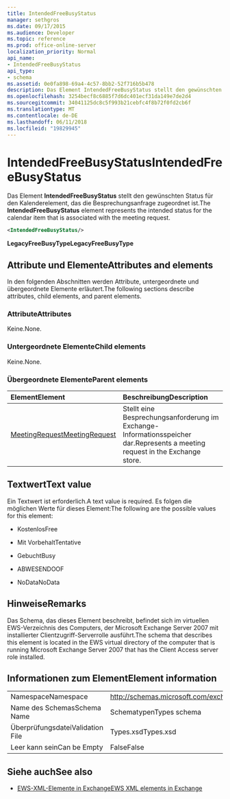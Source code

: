 ```yaml
---
title: IntendedFreeBusyStatus
manager: sethgros
ms.date: 09/17/2015
ms.audience: Developer
ms.topic: reference
ms.prod: office-online-server
localization_priority: Normal
api_name:
- IntendedFreeBusyStatus
api_type:
- schema
ms.assetid: 0e0fa898-69a4-4c57-8bb2-52f716b5b478
description: Das Element IntendedFreeBusyStatus stellt den gewünschten Status für den Kalenderelement, das die Besprechungsanfrage zugeordnet ist.
ms.openlocfilehash: 3254becf8c6885f7d6dc401ecf31da149e7de2d4
ms.sourcegitcommit: 34041125dc8c5f993b21cebfc4f8b72f0fd2cb6f
ms.translationtype: MT
ms.contentlocale: de-DE
ms.lasthandoff: 06/11/2018
ms.locfileid: "19829945"
---
```

# <a name="intendedfreebusystatus"></a><span data-ttu-id="8cc5b-103">IntendedFreeBusyStatus</span><span class="sxs-lookup"><span data-stu-id="8cc5b-103">IntendedFreeBusyStatus</span></span>

<span data-ttu-id="8cc5b-104">Das Element **IntendedFreeBusyStatus** stellt den gewünschten Status für den Kalenderelement, das die Besprechungsanfrage zugeordnet ist.</span><span class="sxs-lookup"><span data-stu-id="8cc5b-104">The **IntendedFreeBusyStatus** element represents the intended status for the calendar item that is associated with the meeting request.</span></span> 
  
```xml
<IntendedFreeBusyStatus/>
```

 <span data-ttu-id="8cc5b-105">**LegacyFreeBusyType**</span><span class="sxs-lookup"><span data-stu-id="8cc5b-105">**LegacyFreeBusyType**</span></span>
## <a name="attributes-and-elements"></a><span data-ttu-id="8cc5b-106">Attribute und Elemente</span><span class="sxs-lookup"><span data-stu-id="8cc5b-106">Attributes and elements</span></span>

<span data-ttu-id="8cc5b-107">In den folgenden Abschnitten werden Attribute, untergeordnete und übergeordnete Elemente erläutert.</span><span class="sxs-lookup"><span data-stu-id="8cc5b-107">The following sections describe attributes, child elements, and parent elements.</span></span>
  
### <a name="attributes"></a><span data-ttu-id="8cc5b-108">Attribute</span><span class="sxs-lookup"><span data-stu-id="8cc5b-108">Attributes</span></span>

<span data-ttu-id="8cc5b-109">Keine.</span><span class="sxs-lookup"><span data-stu-id="8cc5b-109">None.</span></span>
  
### <a name="child-elements"></a><span data-ttu-id="8cc5b-110">Untergeordnete Elemente</span><span class="sxs-lookup"><span data-stu-id="8cc5b-110">Child elements</span></span>

<span data-ttu-id="8cc5b-111">Keine.</span><span class="sxs-lookup"><span data-stu-id="8cc5b-111">None.</span></span>
  
### <a name="parent-elements"></a><span data-ttu-id="8cc5b-112">Übergeordnete Elemente</span><span class="sxs-lookup"><span data-stu-id="8cc5b-112">Parent elements</span></span>

|<span data-ttu-id="8cc5b-113">**Element**</span><span class="sxs-lookup"><span data-stu-id="8cc5b-113">**Element**</span></span>|<span data-ttu-id="8cc5b-114">**Beschreibung**</span><span class="sxs-lookup"><span data-stu-id="8cc5b-114">**Description**</span></span>|
|:-----|:-----|
|[<span data-ttu-id="8cc5b-115">MeetingRequest</span><span class="sxs-lookup"><span data-stu-id="8cc5b-115">MeetingRequest</span></span>](meetingrequest.md) <br/> |<span data-ttu-id="8cc5b-116">Stellt eine Besprechungsanforderung im Exchange-Informationsspeicher dar.</span><span class="sxs-lookup"><span data-stu-id="8cc5b-116">Represents a meeting request in the Exchange store.</span></span>  <br/> |
   
## <a name="text-value"></a><span data-ttu-id="8cc5b-117">Textwert</span><span class="sxs-lookup"><span data-stu-id="8cc5b-117">Text value</span></span>

<span data-ttu-id="8cc5b-118">Ein Textwert ist erforderlich.</span><span class="sxs-lookup"><span data-stu-id="8cc5b-118">A text value is required.</span></span> <span data-ttu-id="8cc5b-119">Es folgen die möglichen Werte für dieses Element:</span><span class="sxs-lookup"><span data-stu-id="8cc5b-119">The following are the possible values for this element:</span></span>
  
- <span data-ttu-id="8cc5b-120">Kostenlos</span><span class="sxs-lookup"><span data-stu-id="8cc5b-120">Free</span></span>
    
- <span data-ttu-id="8cc5b-121">Mit Vorbehalt</span><span class="sxs-lookup"><span data-stu-id="8cc5b-121">Tentative</span></span>
    
- <span data-ttu-id="8cc5b-122">Gebucht</span><span class="sxs-lookup"><span data-stu-id="8cc5b-122">Busy</span></span>
    
- <span data-ttu-id="8cc5b-123">ABWESEND</span><span class="sxs-lookup"><span data-stu-id="8cc5b-123">OOF</span></span>
    
- <span data-ttu-id="8cc5b-124">NoData</span><span class="sxs-lookup"><span data-stu-id="8cc5b-124">NoData</span></span>
    
## <a name="remarks"></a><span data-ttu-id="8cc5b-125">Hinweise</span><span class="sxs-lookup"><span data-stu-id="8cc5b-125">Remarks</span></span>

<span data-ttu-id="8cc5b-126">Das Schema, das dieses Element beschreibt, befindet sich im virtuellen EWS-Verzeichnis des Computers, der Microsoft Exchange Server 2007 mit installierter Clientzugriff-Serverrolle ausführt.</span><span class="sxs-lookup"><span data-stu-id="8cc5b-126">The schema that describes this element is located in the EWS virtual directory of the computer that is running Microsoft Exchange Server 2007 that has the Client Access server role installed.</span></span>
  
## <a name="element-information"></a><span data-ttu-id="8cc5b-127">Informationen zum Element</span><span class="sxs-lookup"><span data-stu-id="8cc5b-127">Element information</span></span>

|||
|:-----|:-----|
|<span data-ttu-id="8cc5b-128">Namespace</span><span class="sxs-lookup"><span data-stu-id="8cc5b-128">Namespace</span></span>  <br/> |http://schemas.microsoft.com/exchange/services/2006/types  <br/> |
|<span data-ttu-id="8cc5b-129">Name des Schemas</span><span class="sxs-lookup"><span data-stu-id="8cc5b-129">Schema Name</span></span>  <br/> |<span data-ttu-id="8cc5b-130">Schematypen</span><span class="sxs-lookup"><span data-stu-id="8cc5b-130">Types schema</span></span>  <br/> |
|<span data-ttu-id="8cc5b-131">Überprüfungsdatei</span><span class="sxs-lookup"><span data-stu-id="8cc5b-131">Validation File</span></span>  <br/> |<span data-ttu-id="8cc5b-132">Types.xsd</span><span class="sxs-lookup"><span data-stu-id="8cc5b-132">Types.xsd</span></span>  <br/> |
|<span data-ttu-id="8cc5b-133">Leer kann sein</span><span class="sxs-lookup"><span data-stu-id="8cc5b-133">Can be Empty</span></span>  <br/> |<span data-ttu-id="8cc5b-134">False</span><span class="sxs-lookup"><span data-stu-id="8cc5b-134">False</span></span>  <br/> |
   
## <a name="see-also"></a><span data-ttu-id="8cc5b-135">Siehe auch</span><span class="sxs-lookup"><span data-stu-id="8cc5b-135">See also</span></span>



- [<span data-ttu-id="8cc5b-136">EWS-XML-Elemente in Exchange</span><span class="sxs-lookup"><span data-stu-id="8cc5b-136">EWS XML elements in Exchange</span></span>](ews-xml-elements-in-exchange.md)

